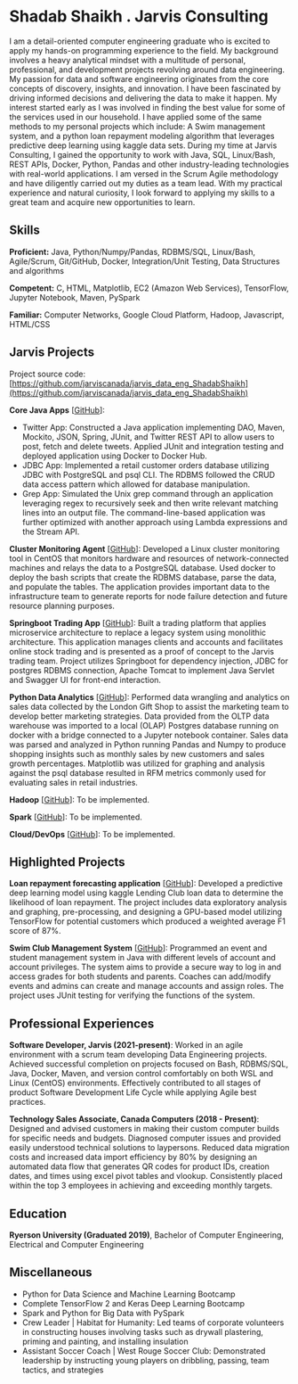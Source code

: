 # Shadab Shaikh . Jarvis Consulting

I am a detail-oriented computer engineering graduate who is excited to apply my hands-on programming experience to the field. My background involves a heavy analytical mindset with a multitude of personal, professional, and development projects revolving around data engineering. My passion for data and software engineering originates from the core concepts of discovery, insights, and innovation. I have been fascinated by driving informed decisions and delivering the data to make it happen. My interest started early as I was involved in finding the best value for some of the services used in our household. I have applied some of the same methods to my personal projects which include: A Swim management system, and a python loan repayment modeling algorithm that leverages predictive deep learning using kaggle data sets. During my time at Jarvis Consulting, I gained the opportunity to work with Java, SQL, Linux/Bash, REST APIs, Docker, Python, Pandas and other industry-leading technologies with real-world applications. I am versed in the Scrum Agile methodology and have diligently carried out my duties as a team lead. With my practical experience and natural curiosity, I look forward to applying my skills to a great team and acquire new opportunities to learn.

## Skills

**Proficient:** Java, Python/Numpy/Pandas, RDBMS/SQL, Linux/Bash, Agile/Scrum, Git/GitHub, Docker, Integration/Unit Testing, Data Structures and algorithms

**Competent:** C, HTML, Matplotlib, EC2 (Amazon Web Services), TensorFlow, Jupyter Notebook, Maven, PySpark

**Familiar:** Computer Networks, Google Cloud Platform, Hadoop, Javascript, HTML/CSS

## Jarvis Projects

Project source code: [https://github.com/jarviscanada/jarvis_data_eng_ShadabShaikh](https://github.com/jarviscanada/jarvis_data_eng_ShadabShaikh)


**Core Java Apps** [[GitHub](https://github.com/jarviscanada/jarvis_data_eng_ShadabShaikh/tree/master/core_java)]:
      
  - Twitter App: Constructed a Java application implementing DAO, Maven, Mockito, JSON, Spring, JUnit, and Twitter REST API to allow users to post, fetch and delete tweets. Applied JUnit and integration testing and deployed application using Docker to Docker Hub.
  - JDBC App: Implemented a retail customer orders database utilizing JDBC with PostgreSQL and psql CLI. The RDBMS followed the CRUD data access pattern which allowed for database manipulation.
  - Grep App: Simulated the Unix grep command through an application leveraging regex to recursively seek and then write relevant matching lines into an output file. The command-line-based application was further optimized with another approach using Lambda expressions and the Stream API.

**Cluster Monitoring Agent** [[GitHub](https://github.com/jarviscanada/jarvis_data_eng_ShadabShaikh/tree/master/linux_sql)]: Developed a Linux cluster monitoring tool in CentOS that monitors hardware and resources of network-connected machines and relays the data to a PostgreSQL database. Used docker to deploy the bash scripts that create the RDBMS database, parse the data, and populate the tables. The application provides important data to the infrastructure team to generate reports for node failure detection and future resource planning purposes.

**Springboot Trading App** [[GitHub](https://github.com/jarviscanada/jarvis_data_eng_ShadabShaikh/tree/master/springboot)]: Built a trading platform that applies microservice architecture to replace a legacy system using monolithic architecture. This application manages clients and accounts and facilitates online stock trading and is presented as a proof of concept to the Jarvis trading team. Project utilizes Springboot for dependency injection, JDBC for postgres RDBMS connection, Apache Tomcat to implement Java Servlet and Swagger UI for front-end interaction.

**Python Data Analytics** [[GitHub](https://github.com/jarviscanada/jarvis_data_eng_ShadabShaikh/tree/master/python_data_anlytics)]: Performed data wrangling and analytics on sales data collected by the London Gift Shop to assist the marketing team to develop better marketing strategies. Data provided from the OLTP data warehouse was imported to a local (OLAP) Postgres database running on docker with a bridge connected to a Jupyter notebook container. Sales data was parsed and analyzed in Python running Pandas and Numpy to produce shopping insights such as monthly sales by new customers and sales growth percentages. Matplotlib was utilized for graphing and analysis against the psql database resulted in RFM metrics commonly used for evaluating sales in retail industries.

**Hadoop** [[GitHub](https://github.com/jarviscanada/jarvis_data_eng_ShadabShaikh/tree/master/hadoop)]: To be implemented.

**Spark** [[GitHub](https://github.com/jarviscanada/jarvis_data_eng_ShadabShaikh/tree/master/spark)]: To be implemented.

**Cloud/DevOps** [[GitHub](https://github.com/jarviscanada/jarvis_data_eng_ShadabShaikh/tree/master/cloud_devops)]: To be implemented.


## Highlighted Projects
**Loan repayment forecasting application** [[GitHub](https://github.com/ShadabShaikhEng/LendingClub_NN)]: Developed a predictive deep learning model using kaggle Lending Club loan data to determine the likelihood of loan repayment. The project includes data exploratory analysis and graphing, pre-processing, and designing a GPU-based model utilizing TensorFlow for potential customers which produced a weighted average F1 score of 87%.

**Swim Club Management System** [[GitHub](https://github.com/ShadabShaikhEng/JavaSwimProject)]: Programmed an event and student management system in Java with different levels of account and account privileges. The system aims to provide a secure way to log in and access grades for both students and parents. Coaches can add/modify events and admins can create and manage accounts and assign roles. The project uses JUnit testing for verifying the functions of the system.


## Professional Experiences

**Software Developer, Jarvis (2021-present)**: Worked in an agile environment with a scrum team developing Data Engineering projects. Achieved successful completion on projects focused on Bash, RDBMS/SQL, Java, Docker, Maven, and version control comfortably on both WSL and Linux (CentOS) environments. Effectively contributed to all stages of product Software Development Life Cycle while applying Agile best practices.

**Technology Sales Associate, Canada Computers (2018 - Present)**: Designed and advised customers in making their custom computer builds for specific needs and budgets. Diagnosed computer issues and provided easily understood technical solutions to laypersons. Reduced data migration costs and increased data import efficiency by 80% by designing an automated data flow that generates QR codes for product IDs, creation dates, and times using excel pivot tables and vlookup. Consistently placed within the top 3 employees in achieving and exceeding monthly targets.


## Education
**Ryerson University (Graduated 2019)**, Bachelor of Computer Engineering, Electrical and Computer Engineering


## Miscellaneous
- Python for Data Science and Machine Learning Bootcamp
- Complete TensorFlow 2 and Keras Deep Learning Bootcamp
- Spark and Python for Big Data with PySpark
- Crew Leader | Habitat for Humanity: Led teams of corporate volunteers in constructing houses involving tasks such as drywall plastering, priming and painting, and installing insulation
- Assistant Soccer Coach | West Rouge Soccer Club: Demonstrated leadership by instructing young players on dribbling, passing, team tactics, and strategies
